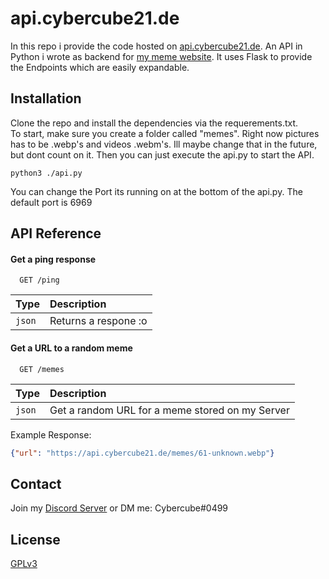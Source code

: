 
# api.cybercube21.de

In this repo i provide the code hosted on [api.cybercube21.de](https://api.cybercube21.de). 
An API in Python i wrote as backend for [my meme website](https://memes.cybercube21.de). It uses Flask to provide the Endpoints which are easily expandable. 
## Installation

Clone the repo and install the dependencies via the requerements.txt.\
To start, make sure you create a folder called "memes". Right now pictures has to be .webp's and videos .webm's. Ill maybe change that in the future, but dont count on it.
Then you can just execute the api.py to start the API.

```
python3 ./api.py
```

You can change the Port its running on at the bottom of the api.py. The default port is 6969
## API Reference

#### Get a ping response

```
  GET /ping
```

| Type     | Description                |
| :------- | :------------------------- |
| `json` | Returns a respone :o |

#### Get a URL to a random meme 

```
  GET /memes
```

| Type     | Description                |
| :------- | :------------------------- |
| `json` | Get a random URL for a meme stored on my Server |


Example Response:
```json
{"url": "https://api.cybercube21.de/memes/61-unknown.webp"}
```

## Contact 
Join my [Discord Server](https://discord.gg/4XYcD2Jk54) or DM me: Cybercube#0499


## License
[GPLv3](https://www.gnu.org/licenses/gpl-3.0.en.html)

